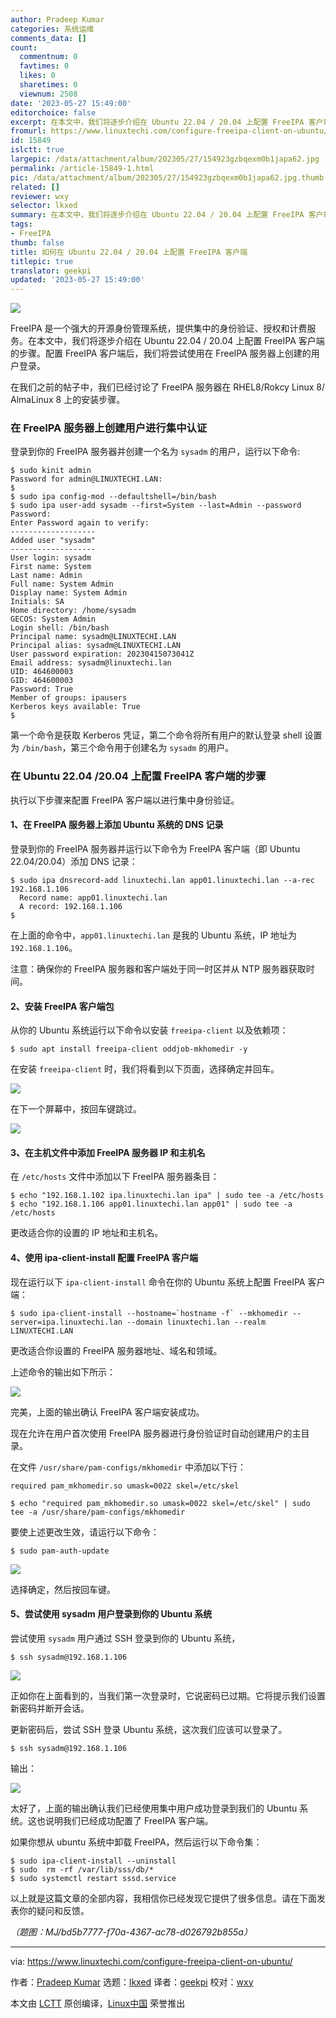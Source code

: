 ```yaml
---
author: Pradeep Kumar
categories: 系统运维
comments_data: []
count:
  commentnum: 0
  favtimes: 0
  likes: 0
  sharetimes: 0
  viewnum: 2508
date: '2023-05-27 15:49:00'
editorchoice: false
excerpt: 在本文中，我们将逐步介绍在 Ubuntu 22.04 / 20.04 上配置 FreeIPA 客户端的步骤。
fromurl: https://www.linuxtechi.com/configure-freeipa-client-on-ubuntu/
id: 15849
islctt: true
largepic: /data/attachment/album/202305/27/154923gzbqexm0b1japa62.jpg
permalink: /article-15849-1.html
pic: /data/attachment/album/202305/27/154923gzbqexm0b1japa62.jpg.thumb.jpg
related: []
reviewer: wxy
selector: lkxed
summary: 在本文中，我们将逐步介绍在 Ubuntu 22.04 / 20.04 上配置 FreeIPA 客户端的步骤。
tags:
- FreeIPA
thumb: false
title: 如何在 Ubuntu 22.04 / 20.04 上配置 FreeIPA 客户端
titlepic: true
translator: geekpi
updated: '2023-05-27 15:49:00'
---
```


![](/data/attachment/album/202305/27/154923gzbqexm0b1japa62.jpg)


FreeIPA 是一个强大的开源身份管理系统，提供集中的身份验证、授权和计费服务。在本文中，我们将逐步介绍在 Ubuntu 22.04 / 20.04 上配置 FreeIPA 客户端的步骤。配置 FreeIPA 客户端后，我们将尝试使用在 FreeIPA 服务器上创建的用户登录。


在我们之前的帖子中，我们已经讨论了 FreeIPA 服务器在 RHEL8/Rokcy Linux 8/ AlmaLinux 8 上的安装步骤。


### 在 FreeIPA 服务器上创建用户进行集中认证


登录到你的 FreeIPA 服务器并创建一个名为 `sysadm` 的用户，运行以下命令:



```
$ sudo kinit admin
Password for admin@LINUXTECHI.LAN:
$
$ sudo ipa config-mod --defaultshell=/bin/bash
$ sudo ipa user-add sysadm --first=System --last=Admin --password
Password:
Enter Password again to verify:
-------------------
Added user "sysadm"
-------------------
User login: sysadm
First name: System
Last name: Admin
Full name: System Admin
Display name: System Admin
Initials: SA
Home directory: /home/sysadm
GECOS: System Admin
Login shell: /bin/bash
Principal name: sysadm@LINUXTECHI.LAN
Principal alias: sysadm@LINUXTECHI.LAN
User password expiration: 20230415073041Z
Email address: sysadm@linuxtechi.lan
UID: 464600003
GID: 464600003
Password: True
Member of groups: ipausers
Kerberos keys available: True
$

```

第一个命令是获取 Kerberos 凭证，第二个命令将所有用户的默认登录 shell 设置为 `/bin/bash`，第三个命令用于创建名为 `sysadm` 的用户。


### 在 Ubuntu 22.04 /20.04 上配置 FreeIPA 客户端的步骤


执行以下步骤来配置 FreeIPA 客户端以进行集中身份验证。


#### 1、在 FreeIPA 服务器上添加 Ubuntu 系统的 DNS 记录


登录到你的 FreeIPA 服务器并运行以下命令为 FreeIPA 客户端（即 Ubuntu 22.04/20.04）添加 DNS 记录：



```
$ sudo ipa dnsrecord-add linuxtechi.lan app01.linuxtechi.lan --a-rec 192.168.1.106
  Record name: app01.linuxtechi.lan
  A record: 192.168.1.106
$

```

在上面的命令中，`app01.linuxtechi.lan` 是我的 Ubuntu 系统，IP 地址为 `192.168.1.106`。


注意：确保你的 FreeIPA 服务器和客户端处于同一时区并从 NTP 服务器获取时间。


#### 2、安装 FreeIPA 客户端包


从你的 Ubuntu 系统运行以下命令以安装 `freeipa-client` 以及依赖项：



```
$ sudo apt install freeipa-client oddjob-mkhomedir -y

```

在安装 `freeipa-client` 时，我们将看到以下页面，选择确定并回车。


![](/data/attachment/album/202305/27/155107wu8ryfry3fuu3b38.jpg)


在下一个屏幕中，按回车键跳过。


![](/data/attachment/album/202305/27/155116e6lrwpv6wgtwtgpv.jpg)


#### 3、在主机文件中添加 FreeIPA 服务器 IP 和主机名


在 `/etc/hosts` 文件中添加以下 FreeIPA 服务器条目：



```
$ echo "192.168.1.102 ipa.linuxtechi.lan ipa" | sudo tee -a /etc/hosts
$ echo "192.168.1.106 app01.linuxtechi.lan app01" | sudo tee -a /etc/hosts

```

更改适合你的设置的 IP 地址和主机名。


#### 4、使用 ipa-client-install 配置 FreeIPA 客户端


现在运行以下 `ipa-client-install` 命令在你的 Ubuntu 系统上配置 FreeIPA 客户端：



```
$ sudo ipa-client-install --hostname=`hostname -f` --mkhomedir --server=ipa.linuxtechi.lan --domain linuxtechi.lan --realm LINUXTECHI.LAN

```

更改适合你设置的 FreeIPA 服务器地址、域名和领域。


上述命令的输出如下所示：


![](/data/attachment/album/202305/27/155126r926ehhf8etbbehh.jpg)


完美，上面的输出确认 FreeIPA 客户端安装成功。


现在允许在用户首次使用 FreeIPA 服务器进行身份验证时自动创建用户的主目录。


在文件 `/usr/share/pam-configs/mkhomedir` 中添加以下行：



```
required pam_mkhomedir.so umask=0022 skel=/etc/skel

```


```
$ echo "required pam_mkhomedir.so umask=0022 skel=/etc/skel" | sudo tee -a /usr/share/pam-configs/mkhomedir

```

要使上述更改生效，请运行以下命令：



```
$ sudo pam-auth-update

```

![](/data/attachment/album/202305/27/155136i63owiuzi6i6ezg4.jpg)


选择确定，然后按回车键。


#### 5、尝试使用 sysadm 用户登录到你的 Ubuntu 系统


尝试使用 `sysadm` 用户通过 SSH 登录到你的 Ubuntu 系统，



```
$ ssh sysadm@192.168.1.106

```

![](/data/attachment/album/202305/27/155146lklfy5gda0ukzqft.jpg)


正如你在上面看到的，当我们第一次登录时，它说密码已过期。它将提示我们设置新密码并断开会话。


更新密码后，尝试 SSH 登录 Ubuntu 系统，这次我们应该可以登录了。



```
$ ssh sysadm@192.168.1.106

```

输出：


![](/data/attachment/album/202305/27/155154gkssp69h6gqqlsbz.jpg)


太好了，上面的输出确认我们已经使用集中用户成功登录到我们的 Ubuntu 系统。这也说明我们已经成功配置了 FreeIPA 客户端。


如果你想从 ubuntu 系统中卸载 FreeIPA，然后运行以下命令集：



```
$ sudo ipa-client-install --uninstall
$ sudo  rm -rf /var/lib/sss/db/*
$ sudo systemctl restart sssd.service

```

以上就是这篇文章的全部内容，我相信你已经发现它提供了很多信息。请在下面发表你的疑问和反馈。


*（题图：MJ/bd5b7777-f70a-4367-ac78-d026792b855a）*




---


via: <https://www.linuxtechi.com/configure-freeipa-client-on-ubuntu/>


作者：[Pradeep Kumar](https://www.linuxtechi.com/author/pradeep/) 选题：[lkxed](https://github.com/lkxed/) 译者：[geekpi](https://github.com/geekpi) 校对：[wxy](https://github.com/wxy)


本文由 [LCTT](https://github.com/LCTT/TranslateProject) 原创编译，[Linux中国](https://linux.cn/) 荣誉推出